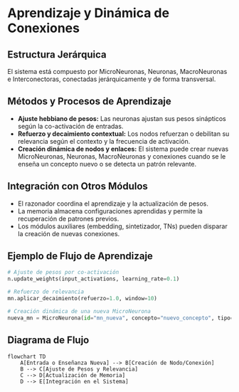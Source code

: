 # Aprendizaje y Dinámica de Conexiones

## Estructura Jerárquica

El sistema está compuesto por MicroNeuronas, Neuronas, MacroNeuronas e Interconectoras, conectadas jerárquicamente y de forma transversal.

## Métodos y Procesos de Aprendizaje

- **Ajuste hebbiano de pesos:** Las neuronas ajustan sus pesos sinápticos según la co-activación de entradas.
- **Refuerzo y decaimiento contextual:** Los nodos refuerzan o debilitan su relevancia según el contexto y la frecuencia de activación.
- **Creación dinámica de nodos y enlaces:** El sistema puede crear nuevas MicroNeuronas, Neuronas, MacroNeuronas y conexiones cuando se le enseña un concepto nuevo o se detecta un patrón relevante.

## Integración con Otros Módulos

- El razonador coordina el aprendizaje y la actualización de pesos.
- La memoria almacena configuraciones aprendidas y permite la recuperación de patrones previos.
- Los módulos auxiliares (embedding, sintetizador, TNs) pueden disparar la creación de nuevas conexiones.

## Ejemplo de Flujo de Aprendizaje

```python
# Ajuste de pesos por co-activación
n.update_weights(input_activations, learning_rate=0.1)

# Refuerzo de relevancia
mn.aplicar_decaimiento(refuerzo=1.0, window=10)

# Creación dinámica de una nueva MicroNeurona
nueva_mn = MicroNeurona(id="mn_nueva", concepto="nuevo_concepto", tipo="sustantivo")
```

## Diagrama de Flujo

```mermaid
flowchart TD
    A[Entrada o Enseñanza Nueva] --> B[Creación de Nodo/Conexión]
    B --> C[Ajuste de Pesos y Relevancia]
    C --> D[Actualización de Memoria]
    D --> E[Integración en el Sistema]